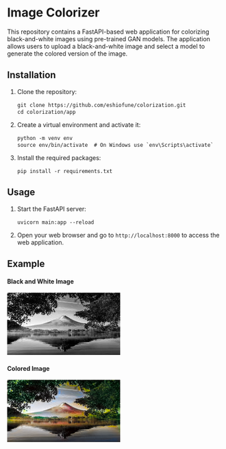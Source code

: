 # Image Colorizer

This repository contains a FastAPI-based web application for colorizing black-and-white images using pre-trained GAN models. The application allows users to upload a black-and-white image and select a model to generate the colored version of the image.        

Installation
------------

1.  Clone the repository:
    
        git clone https://github.com/eshiofune/colorization.git
        cd colorization/app
    
2.  Create a virtual environment and activate it:
    
        python -m venv env
        source env/bin/activate  # On Windows use `env\Scripts\activate`
    
3.  Install the required packages:
    
        pip install -r requirements.txt
    

Usage
-----

1.  Start the FastAPI server:
    
        uvicorn main:app --reload
    
2.  Open your web browser and go to `http://localhost:8000` to access the web application.


Example
-------

#### Black and White Image
![Black and White Image](examples/landscape_bnw.jpeg)

#### Colored Image
![Colored Image](examples/landscape_color.png)